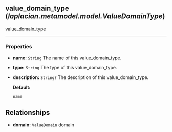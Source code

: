 ## **value_domain_type** (*laplacian.metamodel.model.ValueDomainType*)
  value_domain_type


---

### Properties
* **name:** `String`
  The name of this value_domain_type.

* **type:** `String`
  The type of this value_domain_type.

* **description:** `String?`
  The description of this value_domain_type.

  **Default:**
  ```kotlin
  name
  ```


## Relationships
* **domain:** `ValueDomain`
  domain
